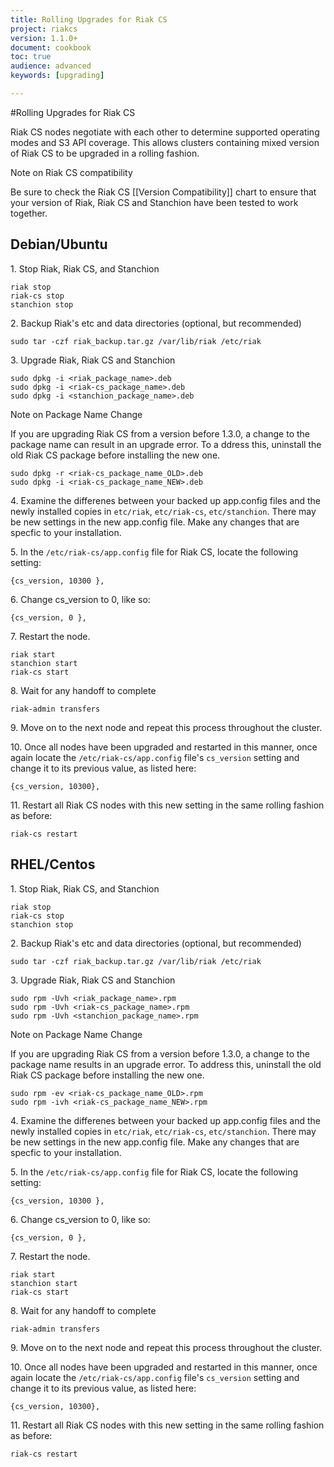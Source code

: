 ```yaml
---
title: Rolling Upgrades for Riak CS
project: riakcs
version: 1.1.0+
document: cookbook
toc: true
audience: advanced
keywords: [upgrading]

---
```

#Rolling Upgrades for Riak CS

Riak CS nodes negotiate with each other to determine supported operating modes and S3 API coverage.  This allows clusters containing mixed version of Riak CS to be upgraded in a rolling fashion.  

<div class="note"><div class="title">Note on Riak CS compatibility</div>
<p>Be sure to check the Riak CS [[Version Compatibility]] chart to ensure that your version of Riak, Riak CS and Stanchion have been tested to work together.</p>
</div>


## Debian/Ubuntu


1\. Stop Riak, Riak CS, and Stanchion

```
riak stop
riak-cs stop
stanchion stop
```

2\. Backup Riak's etc and data directories (optional, but recommended)

```
sudo tar -czf riak_backup.tar.gz /var/lib/riak /etc/riak
```

3\. Upgrade Riak, Riak CS and Stanchion

```
sudo dpkg -i <riak_package_name>.deb
sudo dpkg -i <riak-cs_package_name>.deb
sudo dpkg -i <stanchion_package_name>.deb
```

<div class="note"><div class="title">Note on Package Name Change</div>
<p>If you are upgrading Riak CS from a version before 1.3.0, a change to the package name can result in an upgrade error.  To a ddress this, uninstall the old Riak CS package before installing the new one.</p>
</div>

```
sudo dpkg -r <riak-cs_package_name_OLD>.deb
sudo dpkg -i <riak-cs_package_name_NEW>.deb
```

4\. Examine the differenes between your backed up app.config files and the newly installed copies in `etc/riak`, `etc/riak-cs`, `etc/stanchion`.  There may be new settings in the new app.config file.  Make any changes that are specfic to your installation.

5\. In the `/etc/riak-cs/app.config` file for Riak CS, locate the following setting:

```
{cs_version, 10300 },
```

6\. Change cs_version to 0, like so:

```
{cs_version, 0 },
```

7\. Restart the node.

```
riak start
stanchion start
riak-cs start
```

8\. Wait for any handoff to complete

```
riak-admin transfers
```

9\. Move on to the next node and repeat this process throughout the cluster.

10\. Once all nodes have been upgraded and restarted in this manner, once again locate the `/etc/riak-cs/app.config` file's `cs_version` setting and change it to its previous value, as listed here:

```
{cs_version, 10300},
```

11\. Restart all Riak CS nodes with this new setting in the same rolling fashion as before:

```
riak-cs restart
```



## RHEL/Centos


1\. Stop Riak, Riak CS, and Stanchion

```
riak stop
riak-cs stop
stanchion stop
```

2\. Backup Riak's etc and data directories (optional, but recommended)

```
sudo tar -czf riak_backup.tar.gz /var/lib/riak /etc/riak
```

3\. Upgrade Riak, Riak CS and Stanchion

```
sudo rpm -Uvh <riak_package_name>.rpm
sudo rpm -Uvh <riak-cs_package_name>.rpm
sudo rpm -Uvh <stanchion_package_name>.rpm
```

<div class="note"><div class="title">Note on Package Name Change</div>
<p>If you are upgrading Riak CS from a version before 1.3.0, a change to the package name results in an upgrade error.  To address this, uninstall the old Riak CS package before installing the new one.</p>
</div>

```
sudo rpm -ev <riak-cs_package_name_OLD>.rpm
sudo rpm -ivh <riak-cs_package_name_NEW>.rpm
```

4\. Examine the differenes between your backed up app.config files and the newly installed copies in `etc/riak`, `etc/riak-cs`, `etc/stanchion`.  There may be new settings in the new app.config file.  Make any changes that are specfic to your installation.

5\. In the `/etc/riak-cs/app.config` file for Riak CS, locate the following setting:

```
{cs_version, 10300 },
```

6\. Change cs_version to 0, like so:

```
{cs_version, 0 },
```

7\. Restart the node.

```
riak start
stanchion start
riak-cs start
```

8\. Wait for any handoff to complete

```
riak-admin transfers
```

9\. Move on to the next node and repeat this process throughout the cluster.

10\. Once all nodes have been upgraded and restarted in this manner, once again locate the `/etc/riak-cs/app.config` file's `cs_version` setting and change it to its previous value, as listed here:

```
{cs_version, 10300},
```

11\. Restart all Riak CS nodes with this new setting in the same rolling fashion as before:

```
riak-cs restart
```
